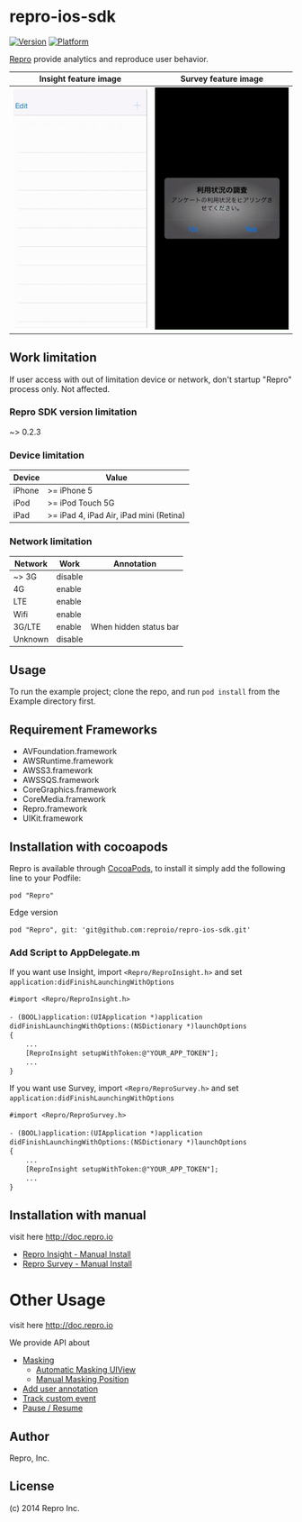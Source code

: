 repro-ios-sdk
=============

[![Version](http://cocoapod-badges.herokuapp.com/v/Repro/badge.png)](http://cocoadocs.org/docsets/Repro)
[![Platform](http://cocoapod-badges.herokuapp.com/p/Repro/badge.png)](http://cocoadocs.org/docsets/Repro)

[Repro](https://www.repro.io) provide analytics and reproduce user behavior.

Insight feature image | Survey feature image
--- | ---
![ReproInsight](assets/insight/ReproInsight.gif) | ![ReproSurvey](assets/survey/ReproSurvey.gif)

## Work limitation

If user access with out of limitation device or network,
don't startup "Repro" process only. Not affected.

### Repro SDK version limitation

~> 0.2.3

### Device limitation

Device | Value
------ | -----
iPhone | >= iPhone 5
iPod   | >= iPod Touch 5G
iPad   | >= iPad 4, iPad Air, iPad mini (Retina)

### Network limitation

Network | Work    | Annotation
------  | ----    | ----------
~> 3G   | disable | 
4G      | enable  | 
LTE     | enable  | 
Wifi    | enable  | 
3G/LTE  | enable  | When hidden status bar
Unknown | disable | 

## Usage

To run the example project; clone the repo, and run `pod install` from the Example directory first.

## Requirement Frameworks

* AVFoundation.framework
* AWSRuntime.framework
* AWSS3.framework
* AWSSQS.framework
* CoreGraphics.framework
* CoreMedia.framework
* Repro.framework
* UIKit.framework

## Installation with cocoapods

Repro is available through [CocoaPods](http://cocoapods.org), to install
it simply add the following line to your Podfile:

    pod "Repro"

Edge version

    pod "Repro", git: 'git@github.com:reproio/repro-ios-sdk.git'

### Add Script to AppDelegate.m

If you want use Insight, import `<Repro/ReproInsight.h>` and set `application:didFinishLaunchingWithOptions`

```
#import <Repro/ReproInsight.h>

- (BOOL)application:(UIApplication *)application didFinishLaunchingWithOptions:(NSDictionary *)launchOptions
{
    ...
    [ReproInsight setupWithToken:@"YOUR_APP_TOKEN"];
    ...
}
```

If you want use Survey, import `<Repro/ReproSurvey.h>` and set `application:didFinishLaunchingWithOptions`

```
#import <Repro/ReproSurvey.h>

- (BOOL)application:(UIApplication *)application didFinishLaunchingWithOptions:(NSDictionary *)launchOptions
{
    ...
    [ReproInsight setupWithToken:@"YOUR_APP_TOKEN"];
    ...
}
```

## Installation with manual

visit here <http://doc.repro.io>

- [Repro Insight - Manual Install](http://doc.repro.io/en/insight/install_with_manual/)
- [Repro Survey  - Manual Install](http://doc.repro.io/en/survey/install_with_manual/)

# Other Usage

visit here <http://doc.repro.io>

We provide API about

- [Masking](http://doc.repro.io/en/insight/other_usage/)
  - [Automatic Masking UIView](http://doc.repro.io/en/insight/other_usage/)
  - [Manual Masking Position](http://doc.repro.io/en/insight/other_usage/)
- [Add user annotation](http://doc.repro.io/en/insight/other_usage/)
- [Track custom event](http://doc.repro.io/en/insight/other_usage/)
- [Pause / Resume](http://doc.repro.io/en/insight/other_usage/)

## Author

Repro, Inc.

## License

(c) 2014 Repro Inc.




